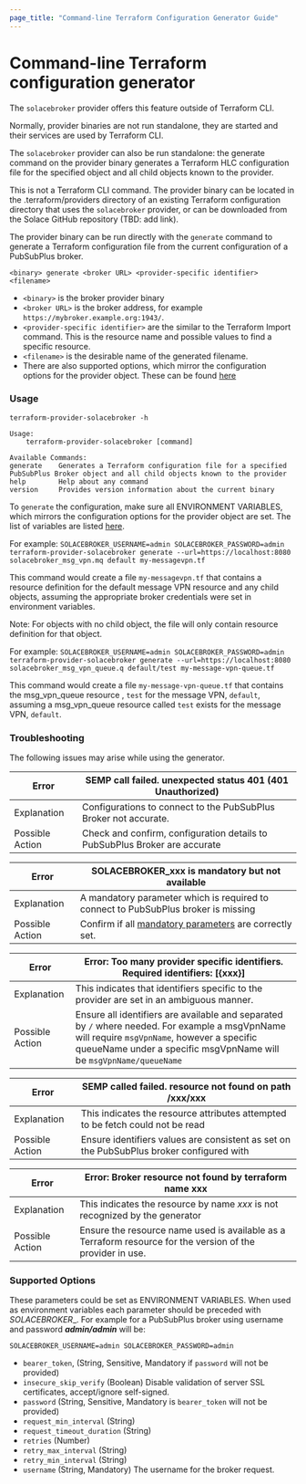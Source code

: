 ```yaml
---
page_title: "Command-line Terraform Configuration Generator Guide"
---
```


# Command-line Terraform configuration generator

The `solacebroker` provider offers this feature outside of Terraform CLI.

Normally, provider binaries are not run standalone, they are started and their services are used by Terraform CLI.

The `solacebroker` provider can also be run standalone: the generate command on the provider binary generates a Terraform HLC configuration file for the specified object and all child objects known to the provider.

This is not a Terraform CLI command. The provider binary can be located in the .terraform/providers directory of an existing Terraform configuration directory that uses the `solacebroker` provider, or can be downloaded from the Solace GitHub repository (TBD: add link).

The provider binary can be run directly with the `generate` command to generate a Terraform configuration file from the current configuration of a PubSubPlus broker.

`<binary> generate <broker URL> <provider-specific identifier> <filename>`

- `<binary>` is the broker provider binary
- `<broker URL>` is the broker address, for example `https://mybroker.example.org:1943/`.
- `<provider-specific identifier>` are the similar to the Terraform Import command. This is the resource name and possible values to find a specific resource.
- `<filename>` is the desirable name of the generated filename.
- There are also supported options, which mirror the configuration options for the provider object. These can be
  found [here](#supported-options)

### Usage

```shell
terraform-provider-solacebroker -h

Usage:
    terraform-provider-solacebroker [command]

Available Commands:
generate    Generates a Terraform configuration file for a specified PubSubPlus Broker object and all child objects known to the provider
help        Help about any command
version     Provides version information about the current binary
```

To `generate` the configuration, make sure all ENVIRONMENT VARIABLES, which mirrors the configuration options for the
provider object are set. The list of variables
are listed [here](#supported-options).

For example:
`SOLACEBROKER_USERNAME=admin SOLACEBROKER_PASSWORD=admin terraform-provider-solacebroker generate --url=https://localhost:8080 solacebroker_msg_vpn.mq default my-messagevpn.tf`

This command would create a file `my-messagevpn.tf` that contains a resource definition for the default message VPN resource and
any child objects, assuming the appropriate broker credentials were set in environment variables.

Note: For objects with no child object, the file will only contain resource definition for that object.

For example:
`SOLACEBROKER_USERNAME=admin SOLACEBROKER_PASSWORD=admin terraform-provider-solacebroker generate --url=https://localhost:8080 solacebroker_msg_vpn_queue.q default/test my-message-vpn-queue.tf`

This command would create a file `my-message-vpn-queue.tf` that contains the msg_vpn_queue resource , `test`  for the
message VPN, `default`, assuming a msg_vpn_queue resource called `test` exists for the message VPN, `default`.

### Troubleshooting

The following issues may arise while using the generator.

| Error           | SEMP call failed. unexpected status 401 (401 Unauthorized)                 |
|-----------------|----------------------------------------------------------------------------|
| Explanation     | Configurations to connect to the PubSubPlus Broker not accurate.           |
| Possible Action | Check and confirm, configuration details to PubSubPlus Broker are accurate |

| Error           | SOLACEBROKER_xxx is mandatory but not available                                    |
|-----------------|------------------------------------------------------------------------------------|
| Explanation     | A mandatory parameter which is required to connect to PubSubPlus broker is missing |
| Possible Action | Confirm if all [mandatory parameters](#supported-options) are correctly set.       |

| Error           | Error: Too many provider specific identifiers. Required identifiers: [{xxx}]                                                                                                                                        |
|-----------------|---------------------------------------------------------------------------------------------------------------------------------------------------------------------------------------------------------------------|
| Explanation     | This indicates that identifiers specific to the provider are set in an ambiguous manner.                                                                                                                            |
| Possible Action | Ensure all identifiers are available and separated by `/` where needed. For example a msgVpnName will require `msgVpnName`, however a specific queueName under a specific msgVpnName will be `msgVpnName/queueName` |

| Error           | SEMP called failed. resource not found on path /xxx/xxx                                  |
|-----------------|------------------------------------------------------------------------------------------|
| Explanation     | This indicates the resource attributes attempted to be fetch could not be read           |
| Possible Action | Ensure identifiers values are consistent as set on the PubSubPlus broker configured with |

| Error           | Error: Broker resource not found by terraform name xxx                                                     |
|-----------------|------------------------------------------------------------------------------------------------------------|
| Explanation     | This indicates the resource by name _xxx_ is not recognized by the generator                               |
| Possible Action | Ensure the resource name used is available as a Terraform resource for the version of the provider in use. |

### Supported Options

These parameters could be set as ENVIRONMENT VARIABLES. When used as environment variables
each parameter should be preceded with _SOLACEBROKER__. For example for a PubSubPlus broker using username and password
_**admin/admin**_
will be:

`SOLACEBROKER_USERNAME=admin SOLACEBROKER_PASSWORD=admin`

- `bearer_token`, (String, Sensitive, Mandatory if `password` will not be provided)
- `insecure_skip_verify` (Boolean) Disable validation of server SSL certificates, accept/ignore self-signed.
- `password` (String, Sensitive, Mandatory is `bearer_token` will not be provided)
- `request_min_interval` (String)
- `request_timeout_duration` (String)
- `retries` (Number)
- `retry_max_interval` (String)
- `retry_min_interval` (String)
- `username` (String, Mandatory) The username for the broker request.
